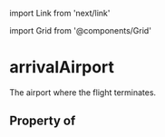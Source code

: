 import Link from 'next/link'
  
import Grid from '@components/Grid'

# arrivalAirport

The airport where the flight terminates.

## Property of



